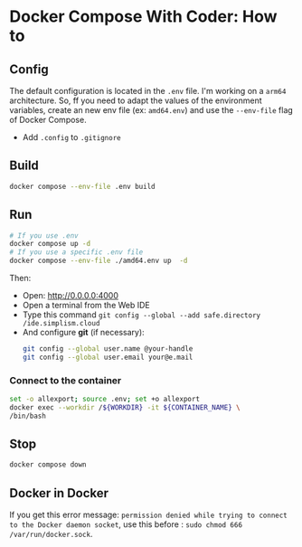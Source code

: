 # Docker Compose With Coder: How to

## Config

The default configuration is located in the `.env` file.
I'm working on a `arm64` architecture. So, ff you need to adapt the values of the environment variables, create an new env file (ex: `amd64.env`) and use the `--env-file` flag of Docker Compose.

- Add `.config` to `.gitignore`


## Build
```bash
docker compose --env-file .env build
```

## Run
```bash
# If you use .env
docker compose up -d
# If you use a specific .env file
docker compose --env-file ./amd64.env up  -d
```
Then: 
- Open: http://0.0.0.0:4000
- Open a terminal from the Web IDE
- Type this command `git config --global --add safe.directory /ide.simplism.cloud`
- And configure **git** (if necessary):
  ```bash
  git config --global user.name @your-handle
  git config --global user.email your@e.mail
  ```

### Connect to the container
```bash
set -o allexport; source .env; set +o allexport
docker exec --workdir /${WORKDIR} -it ${CONTAINER_NAME} \
/bin/bash
```

## Stop
```bash
docker compose down
```

## Docker in Docker

If you get this error message: `permission denied while trying to connect to the Docker daemon socket`, use this before : `sudo chmod 666 /var/run/docker.sock`.
